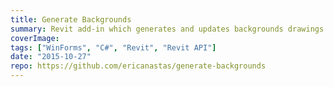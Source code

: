 ```yaml
---
title: Generate Backgrounds
summary: Revit add-in which generates and updates backgrounds drawings for consultants
coverImage:
tags: ["WinForms", "C#", "Revit", "Revit API"]
date: "2015-10-27"
repo: https://github.com/ericanastas/generate-backgrounds
---
```

